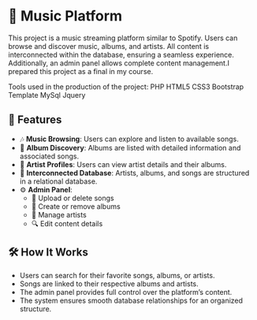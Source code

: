 # 🎵 Music Platform

This project is a music streaming platform similar to Spotify. Users can browse and discover music, albums, and artists. All content is interconnected within the database, ensuring a seamless experience. Additionally, an admin panel allows complete content management.I prepared this project as a final in my course.

Tools used in the production of the project: PHP HTML5 CSS3 Bootstrap Template MySql Jquery

## 🚀 Features

- 🎶 **Music Browsing**: Users can explore and listen to available songs.
- 📀 **Album Discovery**: Albums are listed with detailed information and associated songs.
- 🎤 **Artist Profiles**: Users can view artist details and their albums.
- 🔗 **Interconnected Database**: Artists, albums, and songs are structured in a relational database.
- ⚙️ **Admin Panel**:
  - 🎵 Upload or delete songs
  - 📀 Create or remove albums
  - 🎤 Manage artists
  - 🔍 Edit content details

## 🛠 How It Works

- Users can search for their favorite songs, albums, or artists.
- Songs are linked to their respective albums and artists.
- The admin panel provides full control over the platform’s content.
- The system ensures smooth database relationships for an organized structure.


